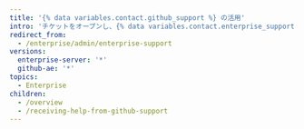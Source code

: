 ```yaml
---
title: '{% data variables.contact.github_support %} の活用'
intro: 'チケットをオープンし、{% data variables.contact.enterprise_support %} チームが問題解決のために必要とする情報を伝える方法について学びましょう。'
redirect_from:
  - /enterprise/admin/enterprise-support
versions:
  enterprise-server: '*'
  github-ae: '*'
topics:
  - Enterprise
children:
  - /overview
  - /receiving-help-from-github-support
---
```


